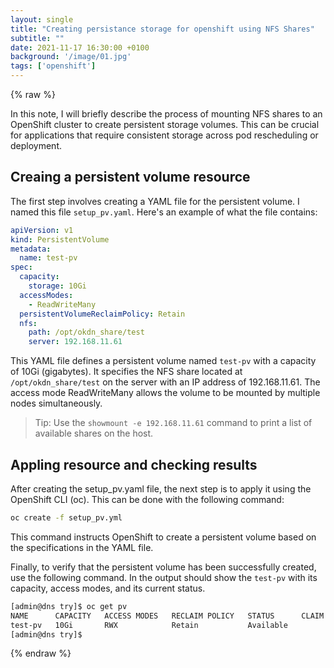 ```yaml
---
layout: single
title: "Creating persistance storage for openshift using NFS Shares"
subtitle: ""
date: 2021-11-17 16:30:00 +0100
background: '/image/01.jpg'
tags: ['openshift']
---
```


{% raw %}

In this note, I will briefly describe the process of mounting NFS shares to an OpenShift cluster to create persistent storage volumes. This can be crucial for applications that require consistent storage across pod rescheduling or deployment.


## Creaing a persistent volume resource 

The first step involves creating a YAML file for the persistent volume. I named this file ``setup_pv.yaml``. Here's an example of what the file contains:

````yaml
apiVersion: v1
kind: PersistentVolume
metadata:
  name: test-pv
spec:
  capacity:
    storage: 10Gi
  accessModes:
    - ReadWriteMany
  persistentVolumeReclaimPolicy: Retain
  nfs:
    path: /opt/okdn_share/test
    server: 192.168.11.61
````

This YAML file defines a persistent volume named ``test-pv`` with a capacity of 10Gi (gigabytes). It specifies the NFS share located at ``/opt/okdn_share/test`` on the server with an IP address of 192.168.11.61. The access mode ReadWriteMany allows the volume to be mounted by multiple nodes simultaneously.

> Tip: Use the ``showmount -e 192.168.11.61`` command to print a list of available shares on the host.

## Appling resource and checking results
After creating the setup_pv.yaml file, the next step is to apply it using the OpenShift CLI (oc). This can be done with the following command:

````bash
oc create -f setup_pv.yml
````

This command instructs OpenShift to create a persistent volume based on the specifications in the YAML file.

Finally, to verify that the persistent volume has been successfully created, use the following command. In the output should show the ``test-pv`` with its capacity, access modes, and its current status.

````bash
[admin@dns try]$ oc get pv
NAME      CAPACITY   ACCESS MODES   RECLAIM POLICY   STATUS      CLAIM   STORAGECLASS   REASON   AGE
test-pv   10Gi       RWX            Retain           Available                                   22h
[admin@dns try]$ 
````

{% endraw %}